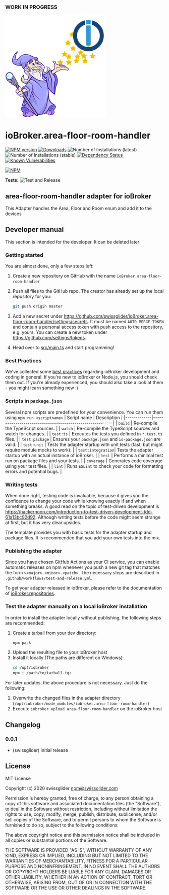 ### __WORK IN PROGRESS__
![Logo](admin/area-floor-room-handler.png)
# ioBroker.area-floor-room-handler

[![NPM version](http://img.shields.io/npm/v/iobroker.area-floor-room-handler.svg)](https://www.npmjs.com/package/iobroker.area-floor-room-handler)
[![Downloads](https://img.shields.io/npm/dm/iobroker.area-floor-room-handler.svg)](https://www.npmjs.com/package/iobroker.area-floor-room-handler)
![Number of Installations (latest)](http://iobroker.live/badges/area-floor-room-handler-installed.svg)
![Number of Installations (stable)](http://iobroker.live/badges/area-floor-room-handler-stable.svg)
[![Dependency Status](https://img.shields.io/david/swissglider/iobroker.area-floor-room-handler.svg)](https://david-dm.org/swissglider/iobroker.area-floor-room-handler)
[![Known Vulnerabilities](https://snyk.io/test/github/swissglider/ioBroker.area-floor-room-handler/badge.svg)](https://snyk.io/test/github/swissglider/ioBroker.area-floor-room-handler)

[![NPM](https://nodei.co/npm/iobroker.area-floor-room-handler.png?downloads=true)](https://nodei.co/npm/iobroker.area-floor-room-handler/)

**Tests:** ![Test and Release](https://github.com/swissglider/ioBroker.area-floor-room-handler/workflows/Test%20and%20Release/badge.svg)

## area-floor-room-handler adapter for ioBroker

This Adapter handles the Area, Floor and Room enum and add it to the devices

## Developer manual
This section is intended for the developer. It can be deleted later

### Getting started

You are almost done, only a few steps left:
1. Create a new repository on GitHub with the name `ioBroker.area-floor-room-handler`

1. Push all files to the GitHub repo. The creator has already set up the local repository for you:  
    ```bash
    git push origin master
    ```
1. Add a new secret under https://github.com/swissglider/ioBroker.area-floor-room-handler/settings/secrets. It must be named `AUTO_MERGE_TOKEN` and contain a personal access token with push access to the repository, e.g. yours. You can create a new token under https://github.com/settings/tokens.

1. Head over to [src/main.ts](src/main.ts) and start programming!

### Best Practices
We've collected some [best practices](https://github.com/ioBroker/ioBroker.repositories#development-and-coding-best-practices) regarding ioBroker development and coding in general. If you're new to ioBroker or Node.js, you should
check them out. If you're already experienced, you should also take a look at them - you might learn something new :)

### Scripts in `package.json`
Several npm scripts are predefined for your convenience. You can run them using `npm run <scriptname>`
| Script name | Description                                              |
|-------------|----------------------------------------------------------|
| `build`    | Re-compile the TypeScript sources.                       |
| `watch`     | Re-compile the TypeScript sources and watch for changes. |
| `test:ts`   | Executes the tests you defined in `*.test.ts` files.     |
| `test:package`    | Ensures your `package.json` and `io-package.json` are valid. |
| `test:unit`       | Tests the adapter startup with unit tests (fast, but might require module mocks to work). |
| `test:integration`| Tests the adapter startup with an actual instance of ioBroker. |
| `test` | Performs a minimal test run on package files and your tests. |
| `coverage` | Generates code coverage using your test files. |
| `lint` | Runs `ESLint` to check your code for formatting errors and potential bugs. |

### Writing tests
When done right, testing code is invaluable, because it gives you the 
confidence to change your code while knowing exactly if and when 
something breaks. A good read on the topic of test-driven development 
is https://hackernoon.com/introduction-to-test-driven-development-tdd-61a13bc92d92. 
Although writing tests before the code might seem strange at first, but it has very 
clear upsides.

The template provides you with basic tests for the adapter startup and package files.
It is recommended that you add your own tests into the mix.

### Publishing the adapter
Since you have chosen GitHub Actions as your CI service, you can 
enable automatic releases on npm whenever you push a new git tag that matches the form 
`v<major>.<minor>.<patch>`. The necessary steps are described in `.github/workflows/test-and-release.yml`.

To get your adapter released in ioBroker, please refer to the documentation 
of [ioBroker.repositories](https://github.com/ioBroker/ioBroker.repositories#requirements-for-adapter-to-get-added-to-the-latest-repository).

### Test the adapter manually on a local ioBroker installation
In order to install the adapter locally without publishing, the following steps are recommended:
1. Create a tarball from your dev directory:  
    ```bash
    npm pack
    ```
1. Upload the resulting file to your ioBroker host
1. Install it locally (The paths are different on Windows):
    ```bash
    cd /opt/iobroker
    npm i /path/to/tarball.tgz
    ```

For later updates, the above procedure is not necessary. Just do the following:
1. Overwrite the changed files in the adapter directory (`/opt/iobroker/node_modules/iobroker.area-floor-room-handler`)
1. Execute `iobroker upload area-floor-room-handler` on the ioBroker host

## Changelog

### 0.0.1
* (swissglider) initial release

## License
MIT License

Copyright (c) 2020 swissglider <npm@swissglider.com>

Permission is hereby granted, free of charge, to any person obtaining a copy
of this software and associated documentation files (the "Software"), to deal
in the Software without restriction, including without limitation the rights
to use, copy, modify, merge, publish, distribute, sublicense, and/or sell
copies of the Software, and to permit persons to whom the Software is
furnished to do so, subject to the following conditions:

The above copyright notice and this permission notice shall be included in all
copies or substantial portions of the Software.

THE SOFTWARE IS PROVIDED "AS IS", WITHOUT WARRANTY OF ANY KIND, EXPRESS OR
IMPLIED, INCLUDING BUT NOT LIMITED TO THE WARRANTIES OF MERCHANTABILITY,
FITNESS FOR A PARTICULAR PURPOSE AND NONINFRINGEMENT. IN NO EVENT SHALL THE
AUTHORS OR COPYRIGHT HOLDERS BE LIABLE FOR ANY CLAIM, DAMAGES OR OTHER
LIABILITY, WHETHER IN AN ACTION OF CONTRACT, TORT OR OTHERWISE, ARISING FROM,
OUT OF OR IN CONNECTION WITH THE SOFTWARE OR THE USE OR OTHER DEALINGS IN THE
SOFTWARE.